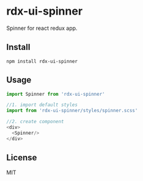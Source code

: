 # rdx-ui-spinner

Spinner for react redux app.

## Install

```
npm install rdx-ui-spinner
```

## Usage

```javascript
import Spinner from 'rdx-ui-spinner'

//1. import default styles
import from 'rdx-ui-spinner/styles/spinner.scss'

//2. create component
<div>
  <Spinner/>
</div>

```

## License

MIT
